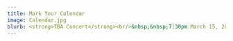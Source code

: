 ```yaml
---
title: Mark Your Calendar
image: Calendar.jpg
blurb: <strong>TBA Concert</strong><br/>&nbsp;&nbsp;7:30pm March 15, 2024 @ Holy Rosary Cathedral<br/><strong>Celtic/Folksong Concert</strong><br/>&nbsp;&nbsp;3pm May 11, 2024 @ First Presbyterian Church<br/>
---
```

